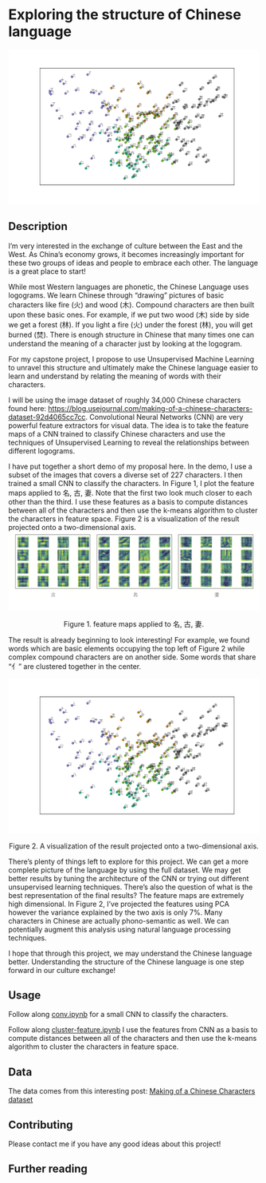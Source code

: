 # Exploring the structure of Chinese language
![](cluster_results.png)

## Description

I’m very interested in the exchange of culture between the East and the West. As China’s economy grows, it becomes increasingly important for these two groups of ideas and people to embrace each other. The language is a great place to start! 

While most Western languages are phonetic, the Chinese Language uses logograms. We learn Chinese through “drawing” pictures of basic characters like fire (火) and wood (木). Compound characters are then built upon these basic ones. For example, if we put two wood (木) side by side we get a forest (林). If you light a fire (火) under the forest (林), you will get burned (焚). There is enough structure in Chinese that many times one can understand the meaning of a character just by looking at the logogram. 

For my capstone project, I propose to use Unsupervised Machine Learning to unravel this structure and ultimately make the Chinese language easier to learn and understand by relating the meaning of words with their characters.

I will be using the image dataset of roughly 34,000 Chinese characters found here: https://blog.usejournal.com/making-of-a-chinese-characters-dataset-92d4065cc7cc. Convolutional Neural Networks (CNN) are very powerful feature extractors for visual data. The idea is to take the feature maps of a CNN trained to classify Chinese characters and use the techniques of Unsupervised Learning to reveal the relationships between different logograms.  

I have put together a short demo of my proposal here. In the demo, I use a subset of the images that covers a diverse set of 227 characters. I then trained a small CNN to classify the characters. In Figure 1, I plot the feature maps applied to 名, 古, 妻. Note that the first two look much closer to each other than the third. I use these features as a basis to compute distances between all of the characters and then use the k-means algorithm to cluster the characters in feature space. Figure 2 is a visualization of the result projected onto a two-dimensional axis. 
![fig 1](/image/combined.png)
<p align="center">
  Figure 1. feature maps applied to 名, 古, 妻. 
</p>
The result is already beginning to look interesting! For example, we found words which are basic elements occupying the top left of Figure 2 while complex compound characters are on another side. Some words that share “亻” are clustered together in the center.

![](cluster_results.png)

<p align="center"> 
  Figure 2. A visualization of the result projected onto a two-dimensional axis.
</p>

There’s plenty of things left to explore for this project. We can get a more complete picture of the language by using the full dataset. We may get better results by tuning the architecture of the CNN or trying out different unsupervised learning techniques. There’s also the question of what is the best representation of the final results? The feature maps are extremely high dimensional. In Figure 2, I’ve projected the features using PCA however the variance explained by the two axis is only 7%. Many characters in Chinese are actually phono-semantic as well. We can potentially augment this analysis using natural language processing techniques. 

I hope that through this project, we may understand the Chinese language better. Understanding the structure of the Chinese language is one step forward in our culture exchange! 

## Usage

Follow along [conv.ipynb](conv.ipynb) for a small CNN to classify the characters. 

Follow along [cluster-feature.ipynb](cluster-feature.ipynb)
I use the features from CNN as a basis to compute distances between all of the characters and then use the k-means algorithm to cluster the characters in feature space.  


## Data

The data comes from this interesting post: [Making of a Chinese Characters dataset](https://blog.usejournal.com/making-of-a-chinese-characters-dataset-92d4065cc7cc)


## Contributing

Please contact me if you have any good ideas about this project!

## Further reading
